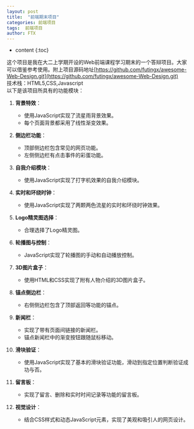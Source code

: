 ```yaml
---
layout: post
title:  "前端期末项目"
categories: 前端项目
tags:  前端项目
author: FTX
---
```


* content
{:toc}

这个项目是我在大二上学期开设的Web前端课程学习期末的一个答辩项目。大家可以借鉴参考使用。附上项目源码地址[https://github.com/futingx/awesome-Web-Design.git](https://github.com/futingx/awesome-Web-Design.git)<br>
技术栈：HTML5,CSS,Javascript
<br>
以下是该项目所具有的功能模块：
1. **背景特效**：
   - 使用JavaScript实现了流星雨背景效果。
   - 每个页面背景都采用了线性渐变效果。

2. **侧边栏功能**：
   - 顶部侧边栏包含常见的网页功能。
   - 左侧侧边栏有点击事件的彩蛋功能。

3. **自我介绍模块**：
   - 使用JavaScript实现了打字机效果的自我介绍模块。

4. **实时和环绕时钟**：
   - 使用JavaScript实现了两颗两色流星的实时和环绕时钟效果。

5. **Logo精灵图选择**：
   - 合理选择了Logo精灵图。

6. **轮播图与控制**：
   - JavaScript实现了轮播图的手动和自动播放控制。

7. **3D图片盒子**：
   - 使用HTML和CSS实现了附有人物介绍的3D图片盒子。

8. **锚点侧边栏**：
   - 右侧侧边栏包含了顶部返回等功能的锚点。

9. **新闻栏**：
   - 实现了带有页面间链接的新闻栏。
   - 锚点新闻栏中的渐变按钮跟随鼠标移动。

10. **滑块验证**：
    - 使用JavaScript实现了基本的滑块验证功能，滑动到指定位置判断验证成功与否。

11. **留言板**：
    - 实现了留言、删除和实时时间记录等功能的留言板。

12. **视觉设计**：
    - 结合CSS样式和动态JavaScript元素，实现了美观和吸引人的网页设计。


